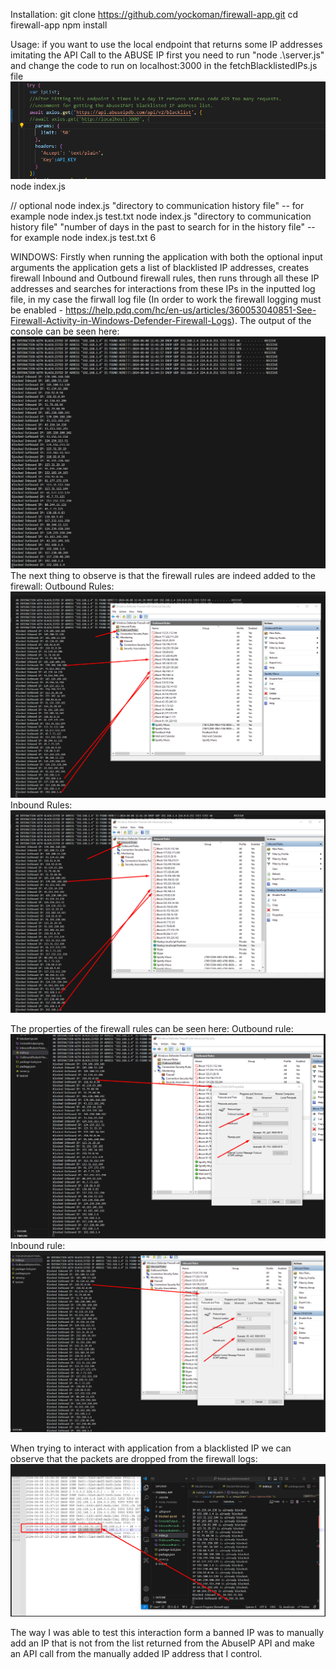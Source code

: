 Installation:
git clone https://github.com/yockoman/firewall-app.git
cd firewall-app
npm install

Usage:
if you want to use the local endpoint that returns some IP addresses imitating the API Call to the ABUSE IP first you need to run "node .\server.js" and change the code to run on localhost:3000 in the fetchBlacklistedIPs.js file
![alt text](image.png)
node index.js

// optional
node index.js "directory to communication history file" -- for example node index.js test.txt
node index.js "directory to communication history file" "number of days in the past to search for in the history file" -- for example node index.js test.txt 6

WINDOWS:
Firstly when running the application with both the optional input arguments the application gets a list of blacklisted IP addresses, 
creates firewall Inbound and Outbound firewall rules, then runs through all these IP addresses and searches for interactions from these IPs 
in the inputted log file, in my case the firwall log file (In order to work the firewall logging must be enabled - https://help.pdq.com/hc/en-us/articles/360053040851-See-Firewall-Activity-in-Windows-Defender-Firewall-Logs). The output of the console can be seen here:
![alt text](image-1.png)
The next thing to observe is that the firewall rules are indeed added to the firewall:
Outbound Rules:
![alt text](image-2.png)
Inbound Rules:
![alt text](image-3.png)

The properties of the firewall rules can be seen here:
Outbound rule:
![alt text](image-4.png)
Inbound rule:
![alt text](image-5.png)

When trying to interact with application from a blacklisted IP we can observe that the packets are dropped from the firewall logs:
![alt text](image-6.png)

The way I was able to test this interaction form a banned IP was to manually add an IP that is not from the list returned from the AbuseIP API and 
make an API call from the manually added IP address that I control.
